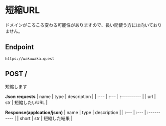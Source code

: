 # 短縮URL
ドメインがころころ変わる可能性がありますので、長い間使う方には向いておりません。

## Endpoint
`https://wakuwaka.quest`

## POST /
短縮します

**Json requests**
| name | type | description  |
| :--- | :--- | :----------  |
| url  | str  | 短縮したいURL |

**Response(applcation/json)**
| name  | type | description |
| :---  | :--- | :---------- |
| short | str  | 短縮した結果 |